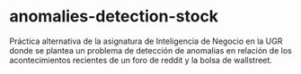 # anomalies-detection-stock

Práctica alternativa de la asignatura de Inteligencia de Negocio en la UGR donde se plantea un problema de detección de anomalias en relación de los acontecimientos recientes de un foro de reddit y la bolsa de wallstreet.
